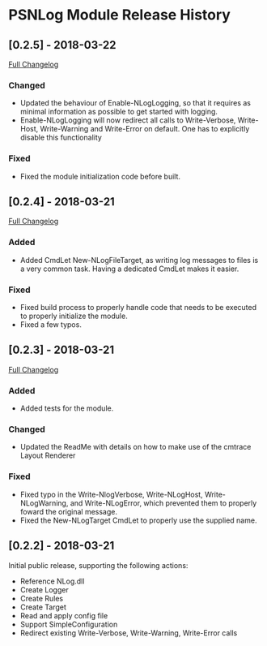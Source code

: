 ﻿# PSNLog Module Release History

## [0.2.5] - 2018-03-22

[Full Changelog](https://github.com/MaikKoster/PSNLog/compare/v0.2.4...v0.2.5)

### Changed

- Updated the behaviour of Enable-NLogLogging, so that it requires as minimal information as possible to get started with logging.
- Enable-NLogLogging will now redirect all calls to Write-Verbose, Write-Host, Write-Warning and Write-Error on default. One has to explicitly disable this functionality

### Fixed

- Fixed the module initialization code before built.

## [0.2.4] - 2018-03-21

[Full Changelog](https://github.com/MaikKoster/PSNLog/compare/v0.2.3...v0.2.4)

### Added

- Added CmdLet New-NLogFileTarget, as writing log messages to files is a very common task. Having a dedicated CmdLet makes it easier.

### Fixed

- Fixed build process to properly handle code that needs to be executed to properly initialize the module.
- Fixed a few typos.

## [0.2.3] - 2018-03-21

[Full Changelog](https://github.com/MaikKoster/PSNlog/compare/v0.2.2...v0.2.3)

### Added

- Added tests for the module.

### Changed

- Updated the ReadMe with details on how to make use of the cmtrace Layout Renderer

### Fixed

- Fixed typo in the Write-NlogVerbose, Write-NLogHost, Write-NLogWarning, and Write-NLogError, which prevented them to properly foward the original message.
- Fixed the New-NLogTarget CmdLet to properly use the supplied name.

## [0.2.2] - 2018-03-21

Initial public release, supporting the following actions:

- Reference NLog.dll
- Create Logger
- Create Rules
- Create Target
- Read and apply config file
- Support SimpleConfiguration
- Redirect existing Write-Verbose, Write-Warning, Write-Error calls


